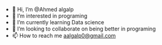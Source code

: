 - 👋 Hi, I’m @Ahmed algalp
- 👀 I’m interested in programing
- 🌱 I’m currently learning Data science
- 💞️ I’m looking to collaborate on being better in programing
- 📫 How to reach me aalgalp0@gmail.com
